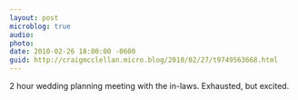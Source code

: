 ```yaml
---
layout: post
microblog: true
audio: 
photo: 
date: 2010-02-26 18:00:00 -0600
guid: http://craigmcclellan.micro.blog/2010/02/27/t9749563668.html
---
```

2 hour wedding planning meeting with the in-laws. Exhausted, but excited.
